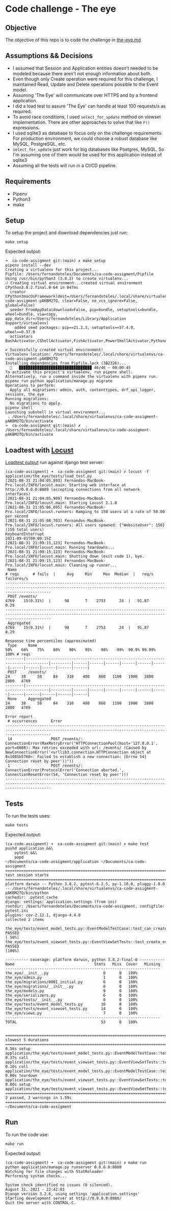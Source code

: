 # Code challenge - The eye

## Objective
The objective of this repo is to code the challenge in [the-eye.md](the-eye.md)

## Assumptions && Decisions
- I assumed that Session and Application entities doesn't needed to be modeled because there aren't not enough information about both. 
- Even though only Create operation were required for this challenge, I maintained Read, Update and Delete operations possible to the Event model.
- Assuming 'The Eye' will communicate over HTTPS and by a frontend application.
- I did a load test to assure 'The Eye' can handle at least 100 requests/s as required.
- To avoid race conditions, I used `select_for_update` method on viewset implementation. There are other approaches to solve that like `F()` expressions.
- I used sqlite3 as database to focus only on the challenge requirements. For production environment, we could choose a robust database like MySQL, PostgreSQL, etc.
- `select_for_update` just work for big databases like Postgres, MySQL. So I'm assuming one of them would be used for this application instead of sqlite3
- Assuming all the tests will run in a CI/CD pipeline.


## Requirements
- Pipenv
- Python3
- make


## Setup
To setup the project and download dependencies just run:
```
make setup
```
Expected output:
```
➜  ca-code-assigment git:(main) ✗ make setup
pipenv install --dev
Creating a virtualenv for this project...
Pipfile: /Users/fernandoteles/Documents/ca-code-assigment/Pipfile
Using /usr/bin/python3 (3.8.2) to create virtualenv...
⠼ Creating virtual environment...created virtual environment CPython3.8.2.final.0-64 in 847ms
  creator CPython3macOsFramework(dest=/Users/fernandoteles/.local/share/virtualenvs/ca-code-assigment-pAKBM2TQ, clear=False, no_vcs_ignore=False, global=False)
  seeder FromAppData(download=False, pip=bundle, setuptools=bundle, wheel=bundle, via=copy, app_data_dir=/Users/fernandoteles/Library/Application Support/virtualenv)
    added seed packages: pip==21.2.3, setuptools==57.4.0, wheel==0.37.0
  activators BashActivator,CShellActivator,FishActivator,PowerShellActivator,PythonActivator

✔ Successfully created virtual environment! 
Virtualenv location: /Users/fernandoteles/.local/share/virtualenvs/ca-code-assigment-pAKBM2TQ
Installing dependencies from Pipfile.lock (382326)...
  🐍   ▉▉▉▉▉▉▉▉▉▉▉▉▉▉▉▉▉▉▉▉▉▉▉▉▉▉▉▉▉▉▉▉ 46/46 — 00:00:45
To activate this project's virtualenv, run pipenv shell.
Alternatively, run a command inside the virtualenv with pipenv run.
pipenv run python application/manage.py migrate
Operations to perform:
  Apply all migrations: admin, auth, contenttypes, drf_api_logger, sessions, the_eye
Running migrations:
  No migrations to apply.
pipenv shell
Launching subshell in virtual environment...
 . /Users/fernandoteles/.local/share/virtualenvs/ca-code-assigment-pAKBM2TQ/bin/activate
➜  ca-code-assigment git:(main) ✗  . /Users/fernandoteles/.local/share/virtualenvs/ca-code-assigment-pAKBM2TQ/bin/activate
```

## Loadtest with [Locust](https://locust.io/)

[Loadtest output](application/the_eye/tests/load_test_report.html) run against django test server:
```
(ca-code-assigment) ➜  ca-code-assigment git:(main) ✗ locust -f application/the_eye/tests/load_test.py
[2021-08-31 21:04:05,893] Fernandos-MacBook-Pro.local/INFO/locust.main: Starting web interface at http://0.0.0.0:8089 (accepting connections from all network interfaces)
[2021-08-31 21:04:05,909] Fernandos-MacBook-Pro.local/INFO/locust.main: Starting Locust 2.1.0
[2021-08-31 21:05:06,695] Fernandos-MacBook-Pro.local/INFO/locust.runners: Ramping to 150 users at a rate of 50.00 per second
[2021-08-31 21:05:08,703] Fernandos-MacBook-Pro.local/INFO/locust.runners: All users spawned: {"WebsiteUser": 150} (150 total users)
KeyboardInterrupt
2021-09-01T00:09:15Z
[2021-08-31 21:09:15,123] Fernandos-MacBook-Pro.local/INFO/locust.main: Running teardowns...
[2021-08-31 21:09:15,123] Fernandos-MacBook-Pro.local/INFO/locust.main: Shutting down (exit code 1), bye.
[2021-08-31 21:09:15,123] Fernandos-MacBook-Pro.local/INFO/locust.main: Cleaning up runner...
 Name                                                                              # reqs      # fails  |     Avg     Min     Max  Median  |   req/s failures/s
----------------------------------------------------------------------------------------------------------------------------------------------------------------
 POST /events/                                                                       4769    15(0.31%)  |      98       7    2753      24  |   91.87    0.29
----------------------------------------------------------------------------------------------------------------------------------------------------------------
 Aggregated                                                                          4769    15(0.31%)  |      98       7    2753      24  |   91.87    0.29

Response time percentiles (approximated)
 Type     Name                                                                                  50%    66%    75%    80%    90%    95%    98%    99%  99.9% 99.99%   100% # reqs
--------|--------------------------------------------------------------------------------|---------|------|------|------|------|------|------|------|------|------|------|------|
 POST     /events/                                                                               24     38     58     84    310    480    860   1100   1900   2800   2800   4769
--------|--------------------------------------------------------------------------------|---------|------|------|------|------|------|------|------|------|------|------|------|
 None     Aggregated                                                                             24     38     58     84    310    480    860   1100   1900   2800   2800   4769

Error report
 # occurrences      Error
----------------------------------------------------------------------------------------------------------------------------------------------------------------
 14                 POST /events/: ConnectionError(MaxRetryError("HTTPConnectionPool(host='127.0.0.1', port=8080): Max retries exceeded with url: /events/ (Caused by NewConnectionError('<urllib3.connection.HTTPConnection object at 0x1085b5760>: Failed to establish a new connection: [Errno 54] Connection reset by peer'))"))
 1                  POST /events/: ConnectionError(ProtocolError('Connection aborted.', ConnectionResetError(54, 'Connection reset by peer')))
----------------------------------------------------------------------------------------------------------------------------------------------------------------
```


## Tests
To run the tests uses:
```
make tests
```

Expected output:
```
(ca-code-assigment) ➜  ca-code-assigment git:(main) ✗ make test
pushd application &&\
	pytest &&\
	popd
~/Documents/ca-code-assigment/application ~/Documents/ca-code-assigment
================================================================================ test session starts ================================================================================
platform darwin -- Python 3.8.2, pytest-6.2.5, py-1.10.0, pluggy-1.0.0 -- /Users/fernandoteles/.local/share/virtualenvs/ca-code-assigment-pAKBM2TQ/bin/python
cachedir: .pytest_cache
django: settings: application.settings (from ini)
rootdir: /Users/fernandoteles/Documents/ca-code-assigment, configfile: pytest.ini
plugins: cov-2.12.1, django-4.4.0
collected 2 items

the_eye/tests/event_model_tests.py::EventModelTestCase::test_can_create_event_model PASSED                                                                                    [ 50%]
the_eye/tests/event_viewset_tests.py::EventViewSetTests::test_create_event PASSED                                                                                             [100%]

---------- coverage: platform darwin, python 3.8.2-final-0 -----------
Name                                   Stmts   Miss  Cover   Missing
--------------------------------------------------------------------
the_eye/__init__.py                        0      0   100%
the_eye/admin.py                           1      0   100%
the_eye/migrations/0001_initial.py         6      0   100%
the_eye/migrations/__init__.py             0      0   100%
the_eye/models.py                          9      0   100%
the_eye/serializers.py                     6      0   100%
the_eye/tests/__init__.py                  0      0   100%
the_eye/tests/event_model_tests.py        10      0   100%
the_eye/tests/event_viewset_tests.py      14      0   100%
the_eye/views.py                           7      0   100%
--------------------------------------------------------------------
TOTAL                                     53      0   100%


================================================================================ slowest 5 durations ================================================================================
0.56s setup    application/the_eye/tests/event_model_tests.py::EventModelTestCase::test_can_create_event_model
0.37s call     application/the_eye/tests/event_viewset_tests.py::EventViewSetTests::test_create_event
0.10s call     application/the_eye/tests/event_model_tests.py::EventModelTestCase::test_can_create_event_model
0.00s teardown application/the_eye/tests/event_viewset_tests.py::EventViewSetTests::test_create_event
0.00s setup    application/the_eye/tests/event_viewset_tests.py::EventViewSetTests::test_create_event
=========================================================================== 2 passed, 2 warnings in 1.59s ===========================================================================
~/Documents/ca-code-assigment
```


## Run
To run the code use:
```
make run
```
Expected output:
```
(ca-code-assigment) ➜  ca-code-assigment git:(main) ✗ make run
python application/manage.py runserver 0.0.0.0:8080
Watching for file changes with StatReloader
Performing system checks...

System check identified no issues (0 silenced).
August 31, 2021 - 22:42:03
Django version 3.2.6, using settings 'application.settings'
Starting development server at http://0.0.0.0:8080/
Quit the server with CONTROL-C.
```

